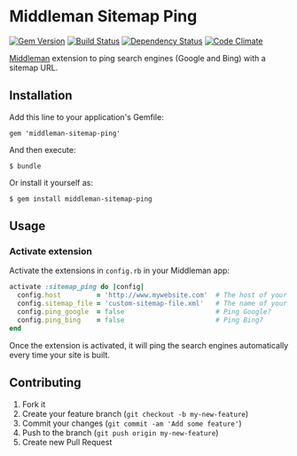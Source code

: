 # Middleman Sitemap Ping

[![Gem Version](https://badge.fury.io/rb/middleman-sitemap-ping.png)](http://badge.fury.io/rb/middleman-sitemap-ping)
[![Build Status](https://secure.travis-ci.org/bootstrap-ruby/middleman-sitemap-ping.png)](http://travis-ci.org/bootstrap-ruby/middleman-sitemap-ping)
[![Dependency Status](https://gemnasium.com/bootstrap-ruby/middleman-sitemap-ping.png)](https://gemnasium.com/bootstrap-ruby/middleman-sitemap-ping)
[![Code Climate](https://codeclimate.com/github/bootstrap-ruby/middleman-sitemap-ping.png)](https://codeclimate.com/github/bootstrap-ruby/middleman-sitemap-ping)

[Middleman](https://middlemanapp.com/) extension to ping search engines (Google and Bing) with a sitemap URL.

## Installation

Add this line to your application's Gemfile:

    gem 'middleman-sitemap-ping'

And then execute:

    $ bundle

Or install it yourself as:

    $ gem install middleman-sitemap-ping

## Usage

### Activate extension

Activate the extensions in `config.rb` in your Middleman app:

```ruby
activate :sitemap_ping do |config|
  config.host         = 'http://www.mywebsite.com'  # The host of your website      (required)
  config.sitemap_file = 'custom-sitemap-file.xml'   # The name of your sitemap file (optional, default: sitemap.xml)
  config.ping_google  = false                       # Ping Google?                  (optional, default: true)
  config.ping_bing    = false                       # Ping Bing?                    (optional, default: true)
end
```

Once the extension is activated, it will ping the search engines automatically every time your site is built.

## Contributing

1. Fork it
2. Create your feature branch (`git checkout -b my-new-feature`)
3. Commit your changes (`git commit -am 'Add some feature'`)
4. Push to the branch (`git push origin my-new-feature`)
5. Create new Pull Request
